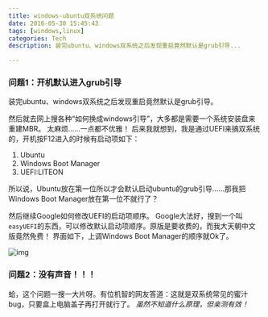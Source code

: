 ```yaml
---
title: windows-ubuntu双系统问题
date: 2016-05-30 15:45:43
tags: [windows,linux]
categories: Tech
description: 装完ubuntu、windows双系统之后发现重启竟然默认是grub引导...

---
```


### 问题1：开机默认进入grub引导

装完ubuntu、windows双系统之后发现重启竟然默认是grub引导。

然后就去网上搜各种“如何换成windows引导”，大多都是需要一个系统安装盘来重建MBR。
太麻烦……一点都不优雅！
后来我就想到，我是通过UEFI来搞双系统的，开机按F12进入的时候有启动项如下：

1. Ubuntu
2. Windows Boot Manager
3. UEFI:LITEON

所以说，Ubuntu放在第一位所以才会默认启动ubuntu的grub引导……那我把Windows Boot Manager放在第一位不就行了？

然后继续Google如何修改UEFI的启动项顺序。
Google大法好，搜到一个叫`easyUEFI`的东西，可以修改默认启动项顺序。原版是要收费的，而我大天朝中文版竟然免费！
界面如下，上调Windows Boot Manager的顺序就Ok了。

![img](http://o6ljw8wcq.bkt.clouddn.com/%E6%9C%AA%E5%91%BD%E5%90%8D%E5%9B%BE%E7%89%87.png)

### 问题2：没有声音！！！

蛤，这个问题一搜一大片呀。有位机智的网友答道：这就是双系统常见的蜜汁bug，只要盒上电脑盖子再打开就行了。
*虽然不知道什么原理，但亲测有效！*